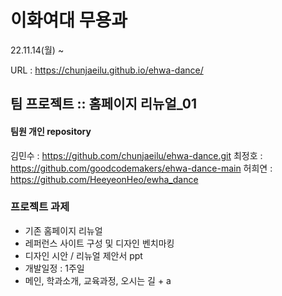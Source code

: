 # 이화여대 무용과
22.11.14(월) ~

URL : https://chunjaeilu.github.io/ehwa-dance/

## 팀 프로젝트 :: 홈페이지 리뉴얼_01

#### 팀원 개인 repository
김민수 : https://github.com/chunjaeilu/ehwa-dance.git
최정호 : https://github.com/goodcodemakers/ehwa-dance-main
허희연 : https://github.com/HeeyeonHeo/ewha_dance

### 프로젝트 과제
- 기존 홈페이지 리뉴얼
- 레퍼런스 사이트 구성 및 디자인 벤치마킹
- 디자인 시안 / 리뉴얼 제안서 ppt
- 개발일정 : 1주일
- 메인, 학과소개, 교육과정, 오시는 길 + a
